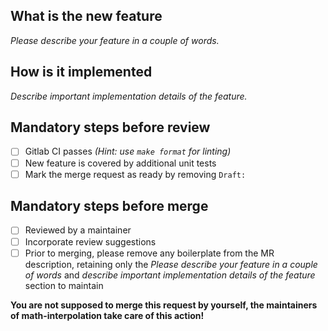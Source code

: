 <!--
ICON

---------------------------------------------------------------
Copyright (C) 2004-2024, DWD, MPI-M, DKRZ, KIT, ETH, MeteoSwiss
Contact information: icon-model.org

See AUTHORS.TXT for a list of authors
See LICENSES/ for license information
SPDX-License-Identifier: CC0-1.0
---------------------------------------------------------------
-->

## What is the new feature
_Please describe your feature in a couple of words._
## How is it implemented
_Describe important implementation details of the feature._

## Mandatory steps before review
- [ ] Gitlab CI passes _(Hint: use `make format` for linting)_
- [ ] New feature is covered by additional unit tests
- [ ] Mark the merge request as ready by removing `Draft:`

## Mandatory steps before merge
- [ ] Reviewed by a maintainer
- [ ] Incorporate review suggestions
- [ ] Prior to merging, please remove any boilerplate from the MR description, retaining only the _Please describe your feature in a couple of words_ and _describe important implementation details of the feature_ section to maintain

**You are not supposed to merge this request by yourself, the maintainers of math-interpolation take care of this action!**

